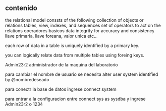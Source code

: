 ## contenido
the relational model conssts of the following
collection of objects or relations
tables, view, indexes, and sequences
set of operators to act on the relations
operadores basicos
data integrity for accuracy and consistency
llave primaria, llave foreana, valor unica etc...

each row of data in a table is uniquely identified by a primary key.

you can logically relate data from multiple tables using foreing keys.

Admin23r2 administrador de la maquina del laboratorio

para cambiar el nombre de usuario se necesita alter user system identified by @nombredeseado

para conectr la base de datos ingrese connect system

para entrar a la configuracion entre connect sys as sysdba y ingrese Admin23r2 o 1234

